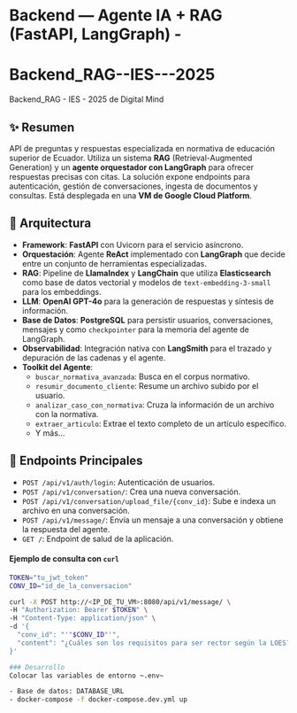 # Backend — Agente IA + RAG (FastAPI, LangGraph) -
# Backend_RAG--IES---2025
Backend_RAG - IES - 2025 de Digital Mind


## ✨ Resumen

API de preguntas y respuestas especializada en normativa de educación superior de Ecuador. Utiliza un sistema **RAG** (Retrieval-Augmented Generation) y un **agente orquestador con LangGraph** para ofrecer respuestas precisas con citas. La solución expone endpoints para autenticación, gestión de conversaciones, ingesta de documentos y consultas. Está desplegada en una **VM de Google Cloud Platform**.

## 🧱 Arquitectura

- **Framework**: **FastAPI** con Uvicorn para el servicio asíncrono.
- **Orquestación**: Agente **ReAct** implementado con **LangGraph** que decide entre un conjunto de herramientas especializadas.
- **RAG**: Pipeline de **LlamaIndex** y **LangChain** que utiliza **Elasticsearch** como base de datos vectorial y modelos de `text-embedding-3-small` para los embeddings.
- **LLM**: **OpenAI GPT-4o** para la generación de respuestas y síntesis de información.
- **Base de Datos**: **PostgreSQL** para persistir usuarios, conversaciones, mensajes y como `checkpointer` para la memoria del agente de LangGraph.
- **Observabilidad**: Integración nativa con **LangSmith** para el trazado y depuración de las cadenas y el agente.
- **Toolkit del Agente**:
  - `buscar_normativa_avanzada`: Busca en el corpus normativo.
  - `resumir_documento_cliente`: Resume un archivo subido por el usuario.
  - `analizar_caso_con_normativa`: Cruza la información de un archivo con la normativa.
  - `extraer_articulo`: Extrae el texto completo de un artículo específico.
  - Y más...

## 🚀 Endpoints Principales

- `POST /api/v1/auth/login`: Autenticación de usuarios.
- `POST /api/v1/conversation/`: Crea una nueva conversación.
- `POST /api/v1/conversation/upload_file/{conv_id}`: Sube e indexa un archivo en una conversación.
- `POST /api/v1/message/`: Envía un mensaje a una conversación y obtiene la respuesta del agente.
- `GET /`: Endpoint de salud de la aplicación.

#### Ejemplo de consulta con `curl`
```bash
TOKEN="tu_jwt_token"
CONV_ID="id_de_la_conversacion"

curl -X POST http://<IP_DE_TU_VM>:8080/api/v1/message/ \
-H "Authorization: Bearer $TOKEN" \
-H "Content-Type: application/json" \
-d '{
  "conv_id": "'"$CONV_ID"'",
  "content": "¿Cuáles son los requisitos para ser rector según la LOES?"
}'

### Desarrollo
Colocar las variables de entorno ~.env~ 

- Base de datos: DATABASE_URL
- docker-compose -f docker-compose.dev.yml up


